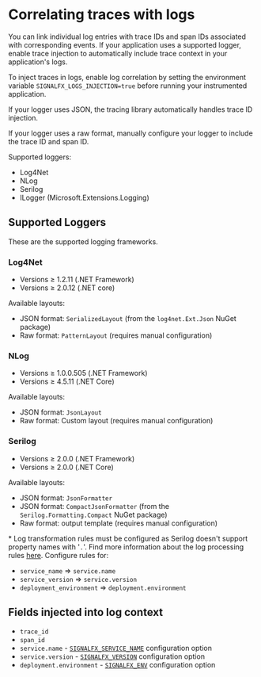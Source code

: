 # Correlating traces with logs

You can link individual log entries with trace IDs and span IDs associated with
corresponding events. If your application uses a supported logger, enable trace
injection to automatically include trace context in your application's logs.

To inject traces in logs, enable log correlation by setting the environment variable
`SIGNALFX_LOGS_INJECTION=true` before running your instrumented application.

If your logger uses JSON, the tracing library automatically handles trace ID
injection.

If your logger uses a raw format, manually configure your logger to include
the trace ID and span ID.

Supported loggers:

- Log4Net
- NLog
- Serilog
- ILogger (Microsoft.Extensions.Logging)

## Supported Loggers

These are the supported logging frameworks.

### Log4Net

- Versions ≥ 1.2.11 (.NET Framework)
- Versions ≥ 2.0.12 (.NET core)

Available layouts:

- JSON format: `SerializedLayout` (from the `log4net.Ext.Json` NuGet package)
- Raw format: `PatternLayout` (requires manual configuration)

### NLog

- Versions ≥ 1.0.0.505 (.NET Framework)
- Versions ≥ 4.5.11 (.NET Core)

Available layouts:

- JSON format: `JsonLayout`
- Raw format: Custom layout (requires manual configuration)

### Serilog

- Versions ≥ 2.0.0 (.NET Framework)
- Versions ≥ 2.0.0 (.NET Core)

Available layouts:

- JSON format: `JsonFormatter`
- JSON format: `CompactJsonFormatter` (from the `Serilog.Formatting.Compact`
  NuGet package)
- Raw format: output template (requires manual configuration)

\* Log transformation rules must be configured as Serilog doesn't support
property names with '`.`'. Find more information about the log processing rules
[here](https://docs.splunk.com/Observability/logs/processors.html#logs-processors).
Configure rules for:

- `service_name` => `service.name`
- `service_version` => `service.version`
- `deployment_environment` => `deployment.environment`

## Fields injected into log context

- `trace_id`
- `span_id`
- `service.name` - [`SIGNALFX_SERVICE_NAME`](advanced-config.md) configuration option
- `service.version` - [`SIGNALFX_VERSION`](advanced-config.md) configuration option
- `deployment.environment` - [`SIGNALFX_ENV`](advanced-config.md) configuration option
